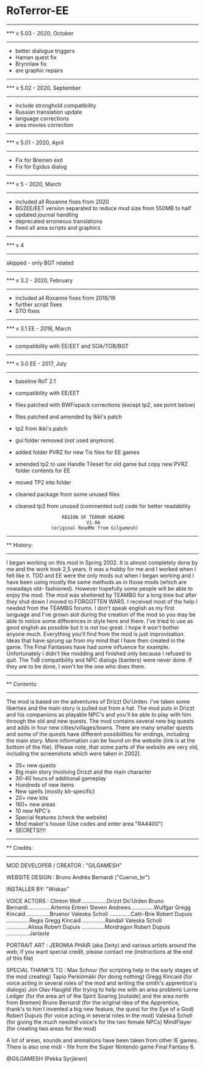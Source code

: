 # RoTerror-EE

********************************************
*** v 5.03 - 2020, October
********************************************
- better dialogue triggers
- Haman quest fix
- Brynnlaw fix
- are graphic repairs

********************************************
*** v 5.02 - 2020, September
********************************************
- include stronghold compatibility
- Russian translation update
- language corrections
- area movies correction

********************************************
*** v 5.01 - 2020, April
********************************************
- Fix for Bremen exit
- Fix for Egidus dialog
********************************************
*** v 5 - 2020, March
********************************************
- included all Roxanne fixes from 2020
- BG2EE/EET version separated to reduce mod size from 550MB to half
- updated journal handling
- deprecated erroneous translations
- fixed all area scripts and graphics
********************************************
*** v 4 
********************************************
skipped - only BGT related 
********************************************
*** v 3.2 - 2020, February
********************************************
- included all Roxanne fixes from 2018/19
- further script fixes
- STO fixes
********************************************
*** v 3.1 EE - 2018, March
********************************************
- compatibility with EE/EET and SOA/TOB/BGT

********************************************
*** v 3.0 EE - 2017, July
********************************************
- baseline RoT 2.1
- compatibility with EE/EET
- files patched with BWFixpack corrections (except tp2, see point below)
- files patched and amended by Ikki's patch
- tp2 from Ikki's patch
- gui folder removed (not used anymore)
- added folder PVRZ for new Tis files for EE games
- amended tp2 to use Handle Tileset for old game but copy new PVRZ folder contents for EE
- moved TP2 into folder
- cleaned package from some unused files
- cleaned tp2 from unused (commented out) code for better readability

                       REGION OF TERROR README
                                V1.0A
                   (original ReadMe from Gilgamesh)

*******************************************************************************
**  History:
*******************************************************************************
 I began working on this mod in Spring 2002. It is almost completely done
by me and the work took 2,5 years. It was a hobby for me and I worked
when I felt like it.
 TDD and EE were the only mods out when I began working and I have been
using mostly the same methods as in those mods (which are nowadays old-
fashioned). However hopefully some people will be able to enjoy the mod.
 The mod was sheltered by TEAMBG for a long time but after they shut
down I moved to FORGOTTEN WARS. I received most of the help I needed from
the TEAMBG forums.
 I don't speak english as my first language and I've grown alot during the
creation of the mod so you may be able to notice some differences in style
here and there. I've tried to use as good english as possible but it is
not too great. I hope it won't bother anyone much.
 Everything you'll find from the mod is just improvisation. Ideas that
have sprung up from my mind that I have then created in the game. The
Final Fantasies have had some influence for example.
 Unfortunately I didn't like modding and finished only because I refused
to quit. The ToB compatibility and NPC dialogs (banters) were never done.
If they are to be done, I won't be the one who does them.


*******************************************************************************
**  Contents:
*******************************************************************************
The mod is based on the adventures of Drizzt Do'Urden. I've taken some
liberties and the main story is pulled out from a hat. The mod puts in
Drizzt and his companions as playable NPC's and you'll be able to play
with him through the old and new quests. The mod contains several new
big quests and adds in four new cities/villages/towns. There are many
smaller quests and some of the quests have different possibilities for
endings, including the main story. More information can be found on the
website (link is at the bottom of the file).
(Please note, that some parts of the website are very old, including the
screenshots which were taken in 2002).

* 35+ new quests
* Big main story involving Drizzt and the main character
* 30-40 hours of additional gameplay
* Hundreds of new items
* New spells (mostly kit-specific)
* 20+ new kits
* 160+ new areas
* 10 new NPC's
* Special features (check the website)
* Mod maker's house (Use codes and enter area "RA4400")
* SECRETS!!!!


*******************************************************************************
**  Credits:
*******************************************************************************
MOD DEVELOPER / CREATOR : "GILGAMESH"

WEBSITE DESIGN : Bruno Andrés Bernardi ("Cuervo_br")

INSTALLER BY: "Wiskas"

VOICE ACTORS :
Clinton Wolf.................Drizzt Do'Urden
Bruno Bernardi...............Artemis Entreri
Steven Andrews...............Wulfgar
Gregg Kincaid ...............Bruenor
Valeska Scholl ..............Catti-Brie
Robert Dupuis ...............Regis
Gregg Kincaid ...............Randall
Valeska Scholl ..............Alissa
Robert Dupuis ...............Mordragon
Robert Dupuis ...............Jarlaxle


PORTRAIT ART : JEROMIA PHAIR (aka Deity) and various artists around the web;
if you want special credit, please contact me (instructions at the end of
this file)


SPECIAL THANK'S TO :
Max Schnur (for scripting help in the early stages of the mod creating)
Tapio Perkiömäki (for doing nothing)
Gregg Kincaid (for voice acting in several roles of the mod and writing the smith's apprentice's dialogs)
Jon Olav Hauglid (for trying to help me with an area problem)
Lorne Ledger (for the area art of the Spirit Soaring [outside] and the area north from Bremen)
Bruno Bernardi (for the original idea of the Apprentice, thank's to him I invented a big new feature, the quest for the Eye of a God)
Robert Dupuis (for voice acting in several roles in the mod)
Valeska Scholl (for giving the much needed voice's for the two female NPCs)
MindFlayer (for creating two areas for the mod)

A lot of areas, sounds and animations have been taken from other IE games.
There is also one midi - file from the Super Nintendo game Final Fantasy 6.

@GILGAMESH (Pekka Syrjänen)

